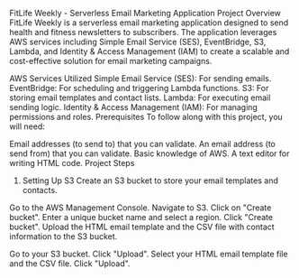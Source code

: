 FitLife Weekly - Serverless Email Marketing Application
Project Overview
FitLife Weekly is a serverless email marketing application designed to send health and fitness newsletters to subscribers. The application leverages AWS services including Simple Email Service (SES), EventBridge, S3, Lambda, and Identity & Access Management (IAM) to create a scalable and cost-effective solution for email marketing campaigns.

AWS Services Utilized
Simple Email Service (SES): For sending emails.
EventBridge: For scheduling and triggering Lambda functions.
S3: For storing email templates and contact lists.
Lambda: For executing email sending logic.
Identity & Access Management (IAM): For managing permissions and roles.
Prerequisites
To follow along with this project, you will need:

Email addresses (to send to) that you can validate.
An email address (to send from) that you can validate.
Basic knowledge of AWS.
A text editor for writing HTML code.
Project Steps
1. Setting Up S3
Create an S3 bucket to store your email templates and contacts.

Go to the AWS Management Console.
Navigate to S3.
Click on "Create bucket".
Enter a unique bucket name and select a region.
Click "Create bucket".
Upload the HTML email template and the CSV file with contact information to the S3 bucket.

Go to your S3 bucket.
Click "Upload".
Select your HTML email template file and the CSV file.
Click "Upload".

